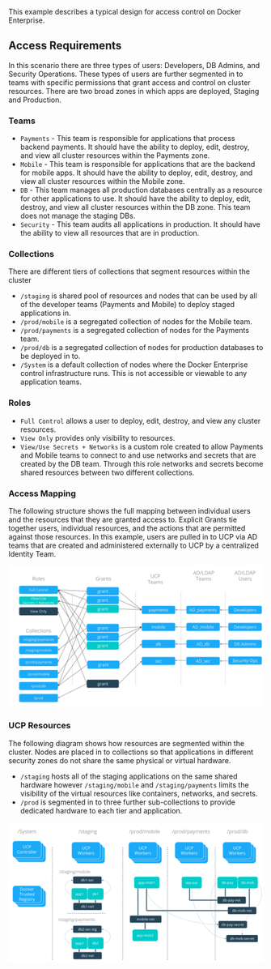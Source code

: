 This example describes a typical design for access control on Docker Enterprise. 


## Access Requirements

In this scenario there are three types of users: Developers, DB Admins, and Security Operations. These types of users are further segmented in to teams with specific permissions that grant access and control on cluster resources. There are two broad zones in which apps are deployed, Staging and Production. 

### Teams
- `Payments` - This team is responsible for applications that process backend payments. It should have the ability to deploy, edit, destroy, and view all cluster resources within the Payments zone. 
- `Mobile` - This team is responsible for applications that are the backend for mobile apps. It should have the ability to deploy, edit, destroy, and view all cluster resources within the Mobile zone.
- `DB` - This team manages all production databases centrally as a resource for other applications to use. It should have the ability to deploy, edit, destroy, and view all cluster resources within the DB zone. This team does not manage the staging DBs.
- `Security` - This team audits all applications in production. It should have the ability to view all resources that are in production.

### Collections
There are different tiers of collections that segment resources within the cluster

- `/staging` is shared pool of resources and nodes that can be used by all of the developer teams (Payments and Mobile) to deploy staged applications in. 
- `/prod/mobile` is a segregated collection of nodes for the Mobile team.
- `/prod/payments` is a segregated collection of nodes for the Payments team.
- `/prod/db` is a segregated collection of nodes for production databases to be deployed in to.
- `/System` is a default collection of nodes where the Docker Enterprise control infrastructure runs. This is not accessible or viewable to any application teams.

### Roles
- `Full Control` allows a user to deploy, edit, destroy, and view any cluster resources.
- `View Only` provides only visibility to resources.
- `View/Use Secrets + Networks` is a custom role created to allow Payments and Mobile teams to connect to and use networks and secrets that are created by the DB team. Through this role networks and secrets become shared resources between two different collections.

### Access Mapping
The following structure shows the full mapping between individual users and the resources that they are granted access to. Explicit Grants tie together users, individual resources, and the actions that are permitted against those resources. In this example, users are pulled in to UCP via AD teams that are created and administered externally to UCP by a centralized Identity Team.

![](img/access-map.png) 


### UCP Resources
The following diagram shows how resources are segmented within the cluster. Nodes are placed in to collections so that applications in different security zones do not share the same physical or virtual hardware. 

- `/staging` hosts all of the staging applications on the same shared hardware however `/staging/mobile` and `/staging/payments` limits the visibility of the virtual resources like containers, networks, and secrets.
- `/prod` is segmented in to three further sub-collections to provide dedicated hardware to each tier and application.


![](img/resources.png) 


